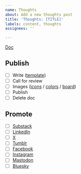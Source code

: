 ```yaml
---
name: Thoughts
about: Add a new thoughts post
title: 'Thoughts: [TITLE]'
labels: content, thoughts
assignees: ''

---
```


[Doc]()

## Publish
- [ ] Write ([template](https://docs.google.com/document/d/1oKqjLD3_7EIRXnVZXHrWFp_H5zUOmGbeO_AI8hk7Xw4/edit?usp=sharing))
- [ ] Call for review
- [ ] Images ([icons](https://fontawesome.com/search?o=r&m=free) / [colors](https://designsystem.digital.gov/design-tokens/color/system-tokens/) / [board](https://www.figma.com/design/qFVPWaHjk1l4k1iVybz9vy/GovFresh-brand-assets?node-id=707-16&t=oyxUDOHzjtwsAXTs-1))
- [ ] Publish
- [ ] Delete doc

## Promote
- [ ] [Substack](https://govfresh.substack.com/)
- [ ] [LinkedIn](https://www.linkedin.com/company/govfresh)
- [ ] [X](https://www.x.com/govfresh)
- [ ] [Tumblr](https://govfresh.tumblr.com/)
- [ ] [Facebook](https://www.facebook.com/govfresh)
- [ ] [Instagram](https://www.instagram.com/govfresh)
- [ ] [Mastodon](https://mastodon.social/@govfresh)
- [ ] [Bluesky](https://bsky.app/profile/govfresh.bsky.social)
